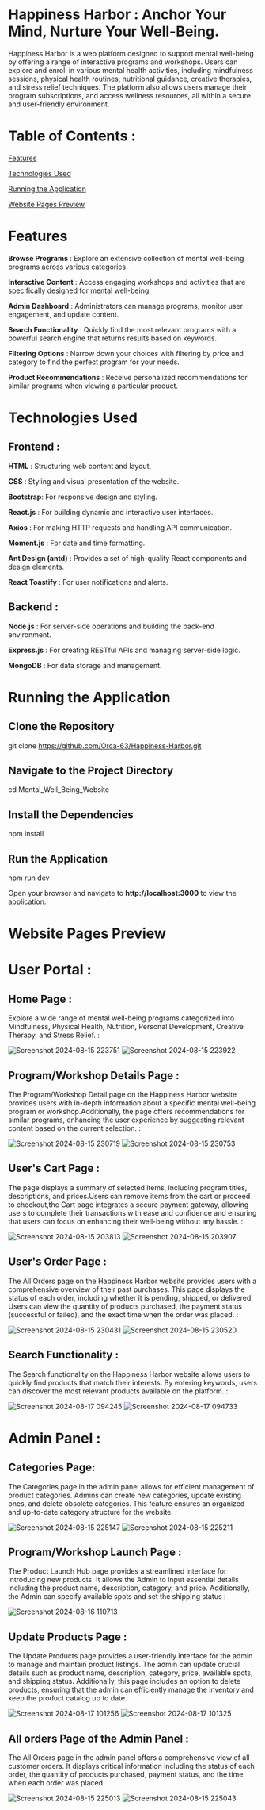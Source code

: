 # Happiness Harbor : Anchor Your Mind, Nurture Your Well-Being.
Happiness Harbor is a web platform designed to support mental well-being by offering a range of interactive programs and workshops. 
Users can explore and enroll in various mental health activities, including mindfulness sessions, physical health routines, nutritional guidance, creative therapies, and stress relief techniques. 
The platform also allows users manage their program subscriptions, and access wellness resources, all within a secure and user-friendly environment.


# Table of Contents : 
[Features](#Features)


[Technologies Used](#Technologies-Used)


[Running the Application](#Running-the-Application)


[Website Pages Preview](#Website-Pages-Preview)



# Features
**Browse Programs** : Explore an extensive collection of mental well-being programs across various categories.


**Interactive Content** : Access engaging workshops and activities that are specifically designed for mental well-being.


**Admin Dashboard** : Administrators can manage programs, monitor user engagement, and update content.


**Search Functionality** : Quickly find the most relevant programs with a powerful search engine that returns results based on keywords.


**Filtering Options** : Narrow down your choices with filtering by price and category to find the perfect program for your needs.


**Product Recommendations** : Receive personalized recommendations for similar programs when viewing a particular product.




# Technologies Used 


## Frontend :


**HTML**  : Structuring web content and layout.


**CSS** : Styling and visual presentation of the website.


**Bootstrap**: For responsive design and styling.


**React.js** : For building dynamic and interactive user interfaces.


**Axios** : For making HTTP requests and handling API communication.


**Moment.js** : For date and time formatting.


**Ant Design (antd)** : Provides a set of high-quality React components and design elements.


**React Toastify** : For user notifications and alerts.




## Backend : 


**Node.js** : For server-side operations and building the back-end environment.


**Express.js** : For creating RESTful APIs and managing server-side logic.


**MongoDB** : For data storage and management.




# Running the Application



## Clone the Repository


git clone https://github.com/Orca-63/Happiness-Harbor.git



## Navigate to the Project Directory 


cd Mental_Well_Being_Website



## Install the Dependencies 


npm install



## Run the Application


npm run dev 



Open your browser and navigate to **http://localhost:3000** to view the application.




# Website Pages Preview 



# User Portal : 



## Home Page : 

Explore a wide range of mental well-being programs categorized into Mindfulness, Physical Health, Nutrition, Personal Development, Creative Therapy, and Stress Relief. : 



![Screenshot 2024-08-15 223751](https://github.com/user-attachments/assets/a9ef0846-8b7e-4a76-86a8-ee0ba920b783)
![Screenshot 2024-08-15 223922](https://github.com/user-attachments/assets/6527f06d-3c82-474e-8bf8-e3ce41ecb588)












## Program/Workshop Details Page : 

The Program/Workshop Detail page on the Happiness Harbor website provides users with in-depth information about a specific mental well-being program or workshop.Additionally, the page offers recommendations for similar programs, enhancing the user experience by suggesting relevant content based on the current selection. : 




![Screenshot 2024-08-15 230719](https://github.com/user-attachments/assets/dfb22644-88ef-45e1-8e29-faf9db6edd3f)
![Screenshot 2024-08-15 230753](https://github.com/user-attachments/assets/51565b34-e93a-4639-b431-a13d3df51b65)










## User's Cart Page :

The page displays a summary of selected items, including program titles, descriptions, and prices.Users can remove items from the cart or proceed to checkout,the Cart page integrates a secure payment gateway, allowing users to complete their transactions with ease and confidence  and ensuring that users can focus on enhancing their well-being without any hassle. : 




![Screenshot 2024-08-15 203813](https://github.com/user-attachments/assets/6883ccd1-cdbf-47f7-854d-7c3238429b2c)
![Screenshot 2024-08-15 203907](https://github.com/user-attachments/assets/5558b8a2-c28a-4ee7-a9b5-175b4e9b8788)










## User's Order Page :

The All Orders page on the Happiness Harbor website provides users with a comprehensive overview of their past purchases. This page displays the status of each order, including whether it is pending, shipped, or delivered. Users can view the quantity of products purchased, the payment status (successful or failed), and the exact time when the order was placed. : 




![Screenshot 2024-08-15 230431](https://github.com/user-attachments/assets/ec940d6f-72c7-47ab-a868-2a93fa60903c)
![Screenshot 2024-08-15 230520](https://github.com/user-attachments/assets/9f9fae2f-6381-4279-a231-8800de48eaba)









## Search Functionality :

The Search functionality on the Happiness Harbor website allows users to quickly find products that match their interests. By entering keywords, users can discover the most relevant products available on the platform. : 




![Screenshot 2024-08-17 094245](https://github.com/user-attachments/assets/97980442-ed86-44af-adb6-ba85da116154)
![Screenshot 2024-08-17 094733](https://github.com/user-attachments/assets/b642f0f5-d796-4a72-8b50-f1e7c1da08cd)









# Admin Panel : 




## Categories Page: 

The Categories page in the admin panel allows for efficient management of product categories. Admins can create new categories, update existing ones, and delete obsolete categories. This feature ensures an organized and up-to-date category structure for the website. :  




![Screenshot 2024-08-15 225147](https://github.com/user-attachments/assets/2f4ab1a0-4d9d-463f-b496-c1f1fe3676d6)
![Screenshot 2024-08-15 225211](https://github.com/user-attachments/assets/aaf5d71a-34db-4532-9d13-4b87fe98e3f2)











## Program/Workshop Launch Page : 

The Product Launch Hub page provides a streamlined interface for introducing new products. It allows the Admin to input essential details including the product name, description, category, and price. Additionally, the Admin can specify available spots and set the shipping status :




![Screenshot 2024-08-16 110713](https://github.com/user-attachments/assets/7adfa546-f503-426e-a6be-7d808d63b1e2)











## Update Products Page : 

The Update Products page provides a user-friendly interface for the admin to manage and maintain product listings. The admin can update crucial details such as product name, description, category, price, available spots, and shipping status. Additionally, this page includes an option to delete products, ensuring that the admin can efficiently manage the inventory and keep the product catalog up to date.




![Screenshot 2024-08-17 101256](https://github.com/user-attachments/assets/fd17a27e-7bfa-4a1a-a47a-3d7eaf2f560d)
![Screenshot 2024-08-17 101325](https://github.com/user-attachments/assets/11b89179-f1f6-43dc-a231-557a2bbf1c0e)










## All orders Page of the Admin Panel : 

The All Orders page in the admin panel offers a comprehensive view of all customer orders. It displays critical information including the status of each order, the quantity of products purchased, payment status, and the time when each order was placed.



![Screenshot 2024-08-15 225013](https://github.com/user-attachments/assets/6b69b59e-1b27-4163-b738-337f2265de79)
![Screenshot 2024-08-15 225043](https://github.com/user-attachments/assets/53d4e395-7313-46cc-bf88-3d86dc3dc135)


















